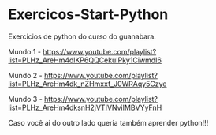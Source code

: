 # Exercicos-Start-Python
 
 Exercicios de python do curso do guanabara.

 Mundo 1 - https://www.youtube.com/playlist?list=PLHz_AreHm4dlKP6QQCekuIPky1CiwmdI6

 Mundo 2 - https://www.youtube.com/playlist?list=PLHz_AreHm4dk_nZHmxxf_J0WRAqy5Czye

Mundo 3 - https://www.youtube.com/playlist?list=PLHz_AreHm4dksnH2jVTIVNviIMBVYyFnH

Caso você ai do outro lado queria também aprender python!!!